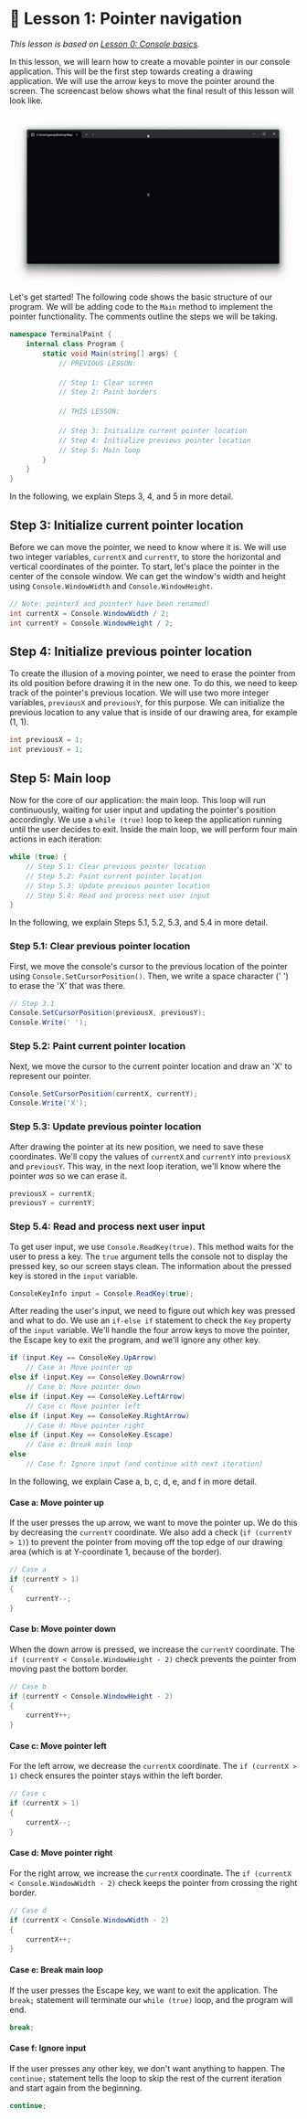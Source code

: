 # 📖 Lesson 1: Pointer navigation

*This lesson is based on [Lesson 0: Console basics](../Lesson_00/README.md).*

In this lesson, we will learn how to create a movable pointer in our console application. This will be the first step towards creating a drawing application. We will use the arrow keys to move the pointer around the screen. The screencast below shows what the final result of this lesson will look like.

![Screencast showing the pointer moving around the console window](./Screencast.gif)

Let's get started! The following code shows the basic structure of our program. We will be adding code to the `Main` method to implement the pointer functionality. The comments outline the steps we will be taking.

```csharp
namespace TerminalPaint {
    internal class Program {
        static void Main(string[] args) {
            // PREVIOUS LESSON:

            // Step 1: Clear screen
            // Step 2: Paint borders

            // THIS LESSON:

            // Step 3: Initialize current pointer location
            // Step 4: Initialize previous pointer location
            // Step 5: Main loop
        }
    }
}
```

In the following, we explain Steps 3, 4, and 5 in more detail.

## Step 3: Initialize current pointer location

Before we can move the pointer, we need to know where it is. We will use two integer variables, `currentX` and `currentY`, to store the horizontal and vertical coordinates of the pointer. To start, let's place the pointer in the center of the console window. We can get the window's width and height using `Console.WindowWidth` and `Console.WindowHeight`.

```csharp
// Note: pointerX and pointerY have been renamed!
int currentX = Console.WindowWidth / 2;
int currentY = Console.WindowHeight / 2;
```

## Step 4: Initialize previous pointer location

To create the illusion of a moving pointer, we need to erase the pointer from its old position before drawing it in the new one. To do this, we need to keep track of the pointer's previous location. We will use two more integer variables, `previousX` and `previousY`, for this purpose. We can initialize the previous location to any value that is inside of our drawing area, for example (1, 1).

```csharp
int previousX = 1;
int previousY = 1;
```

## Step 5: Main loop

Now for the core of our application: the main loop. This loop will run continuously, waiting for user input and updating the pointer's position accordingly. We use a `while (true)` loop to keep the application running until the user decides to exit. Inside the main loop, we will perform four main actions in each iteration:

```csharp
while (true) {
    // Step 5.1: Clear previous pointer location
    // Step 5.2: Paint current pointer location
    // Step 5.3: Update previous pointer location
    // Step 5.4: Read and process next user input
}
```

In the following, we explain Steps 5.1, 5.2, 5.3, and 5.4 in more detail.

### Step 5.1: Clear previous pointer location

First, we move the console's cursor to the previous location of the pointer using `Console.SetCursorPosition()`. Then, we write a space character (' ') to erase the 'X' that was there.

```csharp
// Step 3.1
Console.SetCursorPosition(previousX, previousY);
Console.Write(' ');
```

### Step 5.2: Paint current pointer location

Next, we move the cursor to the current pointer location and draw an 'X' to represent our pointer.

```csharp
Console.SetCursorPosition(currentX, currentY);
Console.Write('X');
```

### Step 5.3: Update previous pointer location

After drawing the pointer at its new position, we need to save these coordinates. We'll copy the values of `currentX` and `currentY` into `previousX` and `previousY`. This way, in the next loop iteration, we'll know where the pointer *was* so we can erase it.

```csharp
previousX = currentX;
previousY = currentY;
```

### Step 5.4: Read and process next user input

To get user input, we use `Console.ReadKey(true)`. This method waits for the user to press a key. The `true` argument tells the console not to display the pressed key, so our screen stays clean. The information about the pressed key is stored in the `input` variable.

```csharp
ConsoleKeyInfo input = Console.ReadKey(true);
```

After reading the user's input, we need to figure out which key was pressed and what to do. We use an `if-else if` statement to check the `Key` property of the `input` variable. We'll handle the four arrow keys to move the pointer, the Escape key to exit the program, and we'll ignore any other key.

```csharp
if (input.Key == ConsoleKey.UpArrow)
    // Case a: Move pointer up
else if (input.Key == ConsoleKey.DownArrow)
    // Case b: Move pointer down
else if (input.Key == ConsoleKey.LeftArrow)
    // Case c: Move pointer left
else if (input.Key == ConsoleKey.RightArrow)
    // Case d: Move pointer right
else if (input.Key == ConsoleKey.Escape)
    // Case e: Break main loop
else
    // Case f: Ignore input (and continue with next iteration)
```

In the following, we explain Case a, b, c, d, e, and f in more detail.

#### Case a: Move pointer up

If the user presses the up arrow, we want to move the pointer up. We do this by decreasing the `currentY` coordinate. We also add a check (`if (currentY > 1)`) to prevent the pointer from moving off the top edge of our drawing area (which is at Y-coordinate 1, because of the border).

```csharp
// Case a
if (currentY > 1)
{
    currentY--;
}
```

#### Case b: Move pointer down

When the down arrow is pressed, we increase the `currentY` coordinate. The `if (currentY < Console.WindowHeight - 2)` check prevents the pointer from moving past the bottom border.

```csharp
// Case b
if (currentY < Console.WindowHeight - 2)
{
    currentY++;
}
```

#### Case c: Move pointer left

For the left arrow, we decrease the `currentX` coordinate. The `if (currentX > 1)` check ensures the pointer stays within the left border.

```csharp
// Case c
if (currentX > 1)
{
    currentX--;
}
```

#### Case d: Move pointer right

For the right arrow, we increase the `currentX` coordinate. The `if (currentX < Console.WindowWidth - 2)` check keeps the pointer from crossing the right border.

```csharp
// Case d
if (currentX < Console.WindowWidth - 2)
{
    currentX++;
}
```

#### Case e: Break main loop

If the user presses the Escape key, we want to exit the application. The `break;` statement will terminate our `while (true)` loop, and the program will end.

```csharp
break;
```

#### Case f: Ignore input

If the user presses any other key, we don't want anything to happen. The `continue;` statement tells the loop to skip the rest of the current iteration and start again from the beginning.

```csharp
continue;
```
